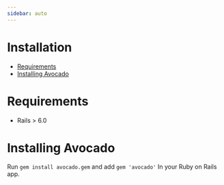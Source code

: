```yaml
---
sidebar: auto
---
```


# Installation

- [Requirements](#requirements)
- [Installing Avocado](#installing-avocado)


# Requirements

 - Rails > 6.0

# Installing Avocado

Run `gem install avocado.gem` and add `gem 'avocado'` In your Ruby on Rails app.

